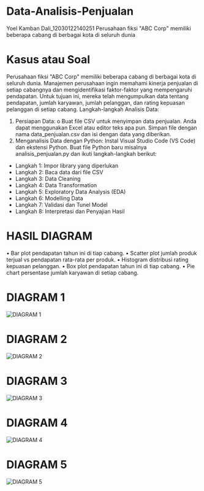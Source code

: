 # Data-Analisis-Penjualan
Yoel Kamban Dali_12030122140251
Perusahaan fiksi "ABC Corp" memiliki beberapa cabang di berbagai kota di seluruh dunia

# Kasus atau Soal
Perusahaan fiksi "ABC Corp" memiliki beberapa cabang di berbagai kota di seluruh dunia. Manajemen perusahaan ingin memahami kinerja penjualan di setiap cabangnya dan mengidentifikasi faktor-faktor yang mempengaruhi pendapatan. Untuk tujuan ini, mereka telah mengumpulkan data tentang pendapatan, jumlah karyawan, jumlah pelanggan, dan rating kepuasan pelanggan di setiap cabang.
Langkah-langkah Analisis Data:
1.	Persiapan Data:
o	Buat file CSV untuk menyimpan data penjualan. Anda dapat menggunakan Excel atau editor teks apa pun. Simpan file dengan nama data_penjualan.csv dan isi dengan data yang diberikan.
2.	Menganalisis Data dengan Python:
Instal Visual Studio Code (VS Code) dan ekstensi Python.
Buat file Python baru misalnya analisis_penjualan.py dan ikuti langkah-langkah berikut:
* Langkah 1: Impor library yang diperlukan
* Langkah 2: Baca data dari file CSV
* Langkah 3: Data Cleaning
* Langkah 4: Data Transformation
* Langkah 5: Exploratory Data Analysis (EDA)
* Langkah 6: Modelling Data
* Langkah 7: Validasi dan Tunel Model
* Langkah 8: Interpretasi dan Penyajian Hasil

# HASIL DIAGRAM
•	Bar plot pendapatan tahun ini di tiap cabang.
•	Scatter plot jumlah produk terjual vs pendapatan rata-rata per produk.
•	Histogram distribusi rating kepuasan pelanggan.
•	Box plot pendapatan tahun ini di tiap cabang.
•	Pie chart persentase jumlah karyawan di setiap cabang.

# DIAGRAM 1
![DIAGRAM 1](https://github.com/YoelKambanDali/Data-Analisis-Penjualan/assets/166706257/66172b8b-e06a-44c0-87ce-32a9365907f1)

# DIAGRAM 2
![DIAGRAM 2](https://github.com/YoelKambanDali/Data-Analisis-Penjualan/assets/166706257/c9f000e9-ce82-411e-b0fd-4f004709dff9)

# DIAGRAM 3
![DIAGRAM 3](https://github.com/YoelKambanDali/Data-Analisis-Penjualan/assets/166706257/c91ce2c5-58c1-4254-bb4b-a8868a0dd75f)

# DIAGRAM 4
![DIAGRAM 4](https://github.com/YoelKambanDali/Data-Analisis-Penjualan/assets/166706257/8e4d1519-efc6-4d2d-b688-916e83b4ed81)

# DIAGRAM 5
![DIAGRAM 5](https://github.com/YoelKambanDali/Data-Analisis-Penjualan/assets/166706257/77d5ab1e-b258-4a2b-97b3-ac607dabb48f)
